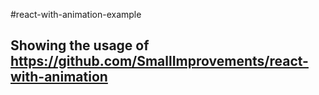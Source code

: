 #react-with-animation-example

## Showing the usage of https://github.com/SmallImprovements/react-with-animation
